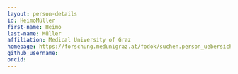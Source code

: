 ```yaml
---
layout: person-details
id: HeimoMüller
first-name: Heimo
last-name: Müller
affiliation: Medical University of Graz
homepage: https://forschung.medunigraz.at/fodok/suchen.person_uebersicht?sprache_in=en&menue_id_in=101&id_in=2000464
github_username:
orcid:
---
```


